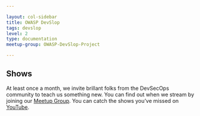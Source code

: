 ```yaml
---

layout: col-sidebar
title: OWASP DevSlop
tags: devslop
level: 2
type: documentation
meetup-group: OWASP-DevSlop-Project

---
```

<!-- build -->
## Shows
At least once a month, we invite brillant folks from the DevSecOps community to teach us something new. You can find out when we stream by joining our [Meetup Group](https://www.meetup.com/OWASP-DevSlop-Project/). You can catch the shows you’ve missed on [YouTube](https://www.youtube.com/c/OWASP_DevSlop).


